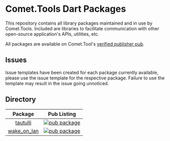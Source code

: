 # Comet.Tools Dart Packages

This repository contains all library packages maintained and in use by Comet.Tools. Included are libraries to facilitate communication with other open-source application's APIs, utilities, etc.

All packages are available on Comet.Tool's [verified publisher pub](https://pub.dev/publishers/comet.tools).

## Issues

Issue templates have been created for each package currently available, please use the issue template for the respective package. Failure to use the template may result in the issue going unnoticed.

## Directory

| Package | Pub Listing |
| :-----: | :---------: |
| [tautulli][tautulli:github] | [![pub package][tautulli:shield]][tautulli:pubdev] |
| [wake_on_lan][wake_on_lan:github] | [![pub package][wake_on_lan:shield]][wake_on_lan:pubdev] |

[tautulli:github]: https://github.com/CometTools/Packages/tree/master/packages/tautulli
[tautulli:shield]: https://img.shields.io/pub/v/tautulli.svg?style=for-the-badge
[tautulli:pubdev]: https://pub.dev/packages/tautulli/

[wake_on_lan:github]: https://github.com/CometTools/Packages/tree/master/packages/wake_on_lan
[wake_on_lan:shield]: https://img.shields.io/pub/v/wake_on_lan.svg?style=for-the-badge
[wake_on_lan:pubdev]: https://pub.dev/packages/wake_on_lan/